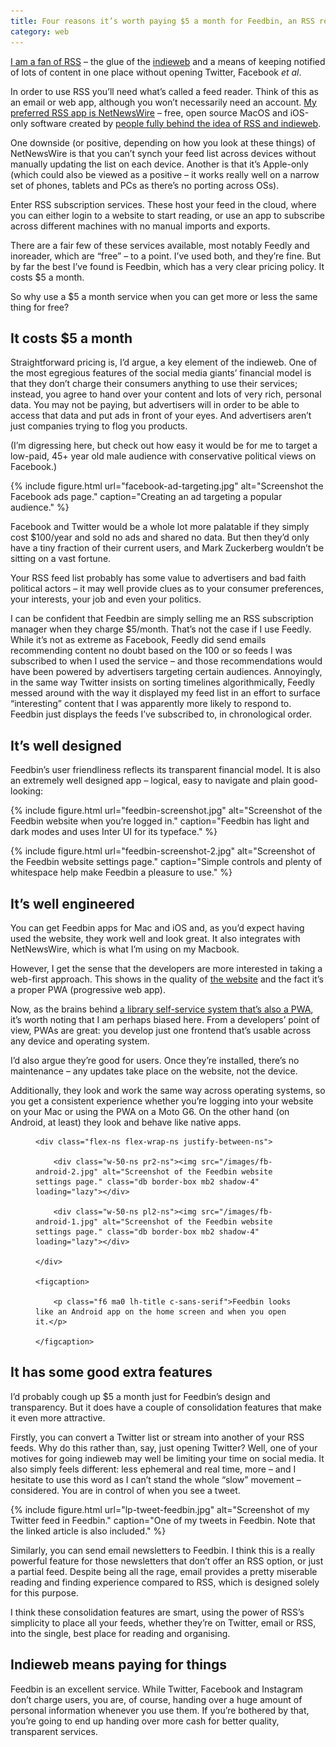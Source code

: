 ```yaml
---
title: Four reasons it’s worth paying $5 a month for Feedbin, an RSS reader
category: web
---
```


[I am a fan of RSS](/about/what-is-rss/) – the glue of the [indieweb](https://indieweb.org/) and a means of keeping notified of lots of content in one place without opening Twitter, Facebook <i>et al</i>.

In order to use RSS you’ll need what’s called a feed reader. Think of this as an email or web app, although you won’t necessarily need an account. [My preferred RSS app is NetNewsWire](/posts/netnewswire/) – free, open source MacOS and iOS-only software created by [people fully behind the idea of RSS and indieweb](https://inessential.com/).

One downside (or positive, depending on how you look at these things) of NetNewsWire is that you can’t synch your feed list across devices without manually updating the list on each device. Another is that it’s Apple-only (which could also be viewed as a positive – it works really well on a narrow set of phones, tablets and PCs as there’s no porting across OSs).

Enter RSS subscription services. These host your feed in the cloud, where you can either login to a website to start reading, or use an app to subscribe across different machines with no manual imports and exports.

There are a fair few of these services available, most notably Feedly and inoreader, which are “free” – to a point. I’ve used both, and they’re fine. But by far the best I’ve found is Feedbin, which has a very clear pricing policy. It costs $5 a month. 

So why use a $5 a month service when you can get more or less the same thing for free?

## It costs $5 a month

Straightforward pricing is, I’d argue, a key element of the indieweb. One of the most egregious features of the social media giants’ financial model is that they don’t charge their consumers anything to use their services; instead, you agree to hand over your content and lots of very rich, personal data. You may not be paying, but advertisers will in order to be able to access that data and put ads in front of your eyes. And advertisers aren’t just companies trying to flog you products.

(I’m digressing here, but check out how easy it would be for me to target a low-paid, 45+ year old male audience with conservative political views on Facebook.)

{% include figure.html url="facebook-ad-targeting.jpg" alt="Screenshot the Facebook ads page." caption="Creating an ad targeting a popular audience." %}

Facebook and Twitter would be a whole lot more palatable if they simply cost $100/year and sold no ads and shared no data. But then they’d only have a tiny fraction of their current users, and Mark Zuckerberg wouldn’t be sitting on a vast fortune.

Your RSS feed list probably has some value to advertisers and bad faith political actors – it may well provide clues as to your consumer preferences, your interests, your job and even your politics.

I can be confident that Feedbin are simply selling me an RSS subscription manager when they charge $5/month. That’s not the case if I use Feedly. While it’s not as extreme as Facebook, Feedly did send emails recommending content no doubt based on the 100 or so feeds I was subscribed to when I used the service – and those recommendations would have been powered by advertisers targeting certain audiences. Annoyingly, in the same way Twitter insists on sorting timelines algorithmically, Feedly messed around with the way it displayed my feed list in an effort to surface “interesting” content that I was apparently more likely to respond to. Feedbin just displays the feeds I’ve subscribed to, in chronological order.

## It’s well designed

Feedbin’s user friendliness reflects its transparent financial model. It is also an extremely well designed app – logical, easy to navigate and plain good-looking:

{% include figure.html url="feedbin-screenshot.jpg" alt="Screenshot of the Feedbin website when you’re logged in." caption="Feedbin has light and dark modes and uses Inter UI for its typeface." %}

{% include figure.html url="feedbin-screenshot-2.jpg" alt="Screenshot of the Feedbin website settings page." caption="Simple controls and plenty of whitespace help make Feedbin a pleasure to use." %}

## It’s well engineered

You can get Feedbin apps for Mac and iOS and, as you’d expect having used the website, they work well and look great. It also integrates with NetNewsWire, which is what I’m using on my Macbook.

However, I get the sense that the developers are more interested in taking a web-first approach. This shows in the quality of [the website](https://feedbin.com) and the fact it’s a proper PWA (progressive web app).

Now, as the brains behind [a library self-service system that’s also a PWA](https://www.leonpaternoster.com/work/verso-self-service), it’s worth noting that I am perhaps biased here. From a developers’ point of view, PWAs are great: you develop just one frontend that’s usable across any device and operating system.

I’d also argue they’re good for users. Once they’re installed, there’s no maintenance – any updates take place on the website, not the device.

Additionally, they look and work the same way across operating systems, so you get a consistent experience whether you’re logging into your website on your Mac or using the PWA on a Moto G6. On the other hand (on Android, at least) they look and behave like native apps.

<figure class="pa0 mv3">

	<div class="flex-ns flex-wrap-ns justify-between-ns">

		<div class="w-50-ns pr2-ns"><img src="/images/fb-android-2.jpg" alt="Screenshot of the Feedbin website settings page." class="db border-box mb2 shadow-4" loading="lazy"></div>

		<div class="w-50-ns pl2-ns"><img src="/images/fb-android-1.jpg" alt="Screenshot of the Feedbin website settings page." class="db border-box mb2 shadow-4" loading="lazy"></div>

	</div>

	<figcaption>

		<p class="f6 ma0 lh-title c-sans-serif">Feedbin looks like an Android app on the home screen and when you open it.</p>

	</figcaption>

</figure>

## It has some good extra features

I’d probably cough up $5 a month just for Feedbin’s design and transparency. But it does have a couple of consolidation features that make it even more attractive.

Firstly, you can convert a Twitter list or stream into another of your RSS feeds. Why do this rather than, say, just opening Twitter? Well, one of your motives for going indieweb may well be limiting your time on social media. It also simply feels different: less ephemeral and real time, more – and I hesitate to use this word as I can’t stand the whole “slow” movement – considered. You are in control of when you see a tweet.

{% include figure.html url="lp-tweet-feedbin.jpg" alt="Screenshot of my Twitter feed in Feedbin." caption="One of my tweets in Feedbin. Note that the linked article is also included." %}

Similarly, you can send email newsletters to Feedbin. I think this is a really powerful feature for those newsletters that don’t offer an RSS option, or just a partial feed. Despite being all the rage, email provides a pretty miserable reading and finding experience compared to RSS, which is designed solely for this purpose.

I think these consolidation features are smart, using the power of RSS’s simplicity to place all your feeds, whether they’re on Twitter, email or RSS, into the single, best place for reading and organising.

## Indieweb means paying for things

Feedbin is an excellent service. While Twitter, Facebook and Instagram don’t charge users, you are, of course, handing over a huge amount of personal information whenever you use them. If you’re bothered by that, you’re going to end up handing over more cash for better quality, transparent services.










